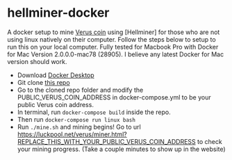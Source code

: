 # hellminer-docker
A docker setup to mine [Verus coin](https://verus.io/) using [Hellminer] for those who are not using linux natively on their computer. Follow the steps below to setup to run this on your local computer. Fully tested for Macbook Pro with Docker for Mac Version 2.0.0.0-mac78 (28905). I believe any latest Docker for Mac version should work.

* Download [Docker Desktop](https://www.docker.com/products/docker-desktop)
* Git clone [this repo](https://github.com/JavaRockstar/verus-docker)
* Go to the cloned repo folder and modify the PUBLIC_VERUS_COIN_ADDRESS in docker-compose.yml to be your public Verus coin address.
* In terminal, run `docker-compose build` inside the repo.
* Then run `docker-compose run linux bash`
* Run `./mine.sh` and mining begins! Go to url https://luckpool.net/verus/miner.html?REPLACE_THIS_WITH_YOUR_PUBLIC_VERUS_COIN_ADDRESS to check your mining progress. (Take a couple minutes to show up in the website)
